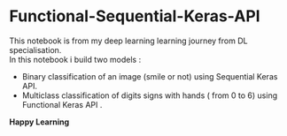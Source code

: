 # Functional-Sequential-Keras-API

This notebook is from my deep learning learning journey from DL specialisation. </br>
In this notebook i build two models : </br>
  - Binary classification of an image (smile or not) using Sequential Keras API. </br>
  - Multiclass classification of digits signs with hands ( from 0 to 6) using Functional Keras API . </br>

**Happy Learning**
